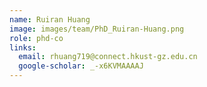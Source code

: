```yaml
---
name: Ruiran Huang
image: images/team/PhD_Ruiran-Huang.png
role: phd-co
links:
  email: rhuang719@connect.hkust-gz.edu.cn
  google-scholar: _-x6KVMAAAAJ
---
```

